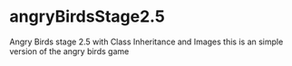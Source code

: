 # angryBirdsStage2.5
Angry Birds stage 2.5 with Class Inheritance and Images
this is an simple version of the angry birds game